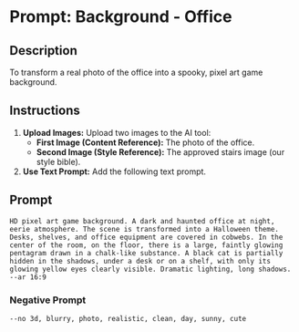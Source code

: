 # Prompt: Background - Office

## Description
To transform a real photo of the office into a spooky, pixel art game background.

## Instructions

1.  **Upload Images:** Upload two images to the AI tool:
    *   **First Image (Content Reference):** The photo of the office.
    *   **Second Image (Style Reference):** The approved stairs image (our style bible).
2.  **Use Text Prompt:** Add the following text prompt.

## Prompt

```
HD pixel art game background. A dark and haunted office at night, eerie atmosphere. The scene is transformed into a Halloween theme. Desks, shelves, and office equipment are covered in cobwebs. In the center of the room, on the floor, there is a large, faintly glowing pentagram drawn in a chalk-like substance. A black cat is partially hidden in the shadows, under a desk or on a shelf, with only its glowing yellow eyes clearly visible. Dramatic lighting, long shadows. --ar 16:9
```

### Negative Prompt

```
--no 3d, blurry, photo, realistic, clean, day, sunny, cute
```
